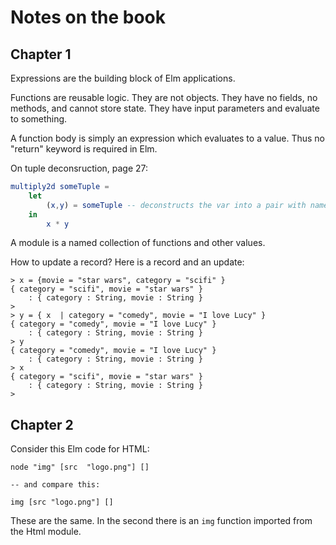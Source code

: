 # Notes on the book

## Chapter 1

Expressions are the building block of Elm applications.

Functions are reusable logic. They are not objects. They have no fields, no methods, and cannot store state. They have input parameters and evaluate to something.

A function body is simply an expression which evaluates to a value. Thus no "return" keyword is required in Elm.


On tuple deconsruction, page 27:
```elm
multiply2d someTuple = 
	let 
		(x,y) = someTuple -- deconstructs the var into a pair with names x and y
	in
		x * y
```

A module is a named collection of functions and other values.

How to update a record?
Here is a record and an update:
```
> x = {movie = "star wars", category = "scifi" }
{ category = "scifi", movie = "star wars" }
    : { category : String, movie : String }
> 
> y = { x  | category = "comedy", movie = "I love Lucy" }
{ category = "comedy", movie = "I love Lucy" }
    : { category : String, movie : String }
> y
{ category = "comedy", movie = "I love Lucy" }
    : { category : String, movie : String }
> x
{ category = "scifi", movie = "star wars" }
    : { category : String, movie : String }
> 
```

## Chapter 2

Consider this Elm code for HTML:
```
node "img" [src  "logo.png"] []

-- and compare this:

img [src "logo.png"] []
```
These are the same. In the second there is an `img` function imported from the Html module.

